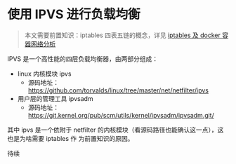 # 使用 IPVS 进行负载均衡

> 本文需要前置知识：iptables 四表五链的概念，详见
> [iptables 及 docker 容器网络分析](https://thiscute.world/posts/iptables-and-container-networks/)

IPVS 是一个高性能的四层负载均衡器，由两部分组成：

- linux 内核模块 ipvs
  - 源码地址：https://github.com/torvalds/linux/tree/master/net/netfilter/ipvs
- 用户层的管理工具 ipvsadm
  - 源码地址：https://git.kernel.org/pub/scm/utils/kernel/ipvsadm/ipvsadm.git/

其中 ipvs 是一个依附于 netfilter 的内核模块（看源码路径也能确认这一点），这也是为啥需要 iptables 作
为前置知识的原因。

待续
